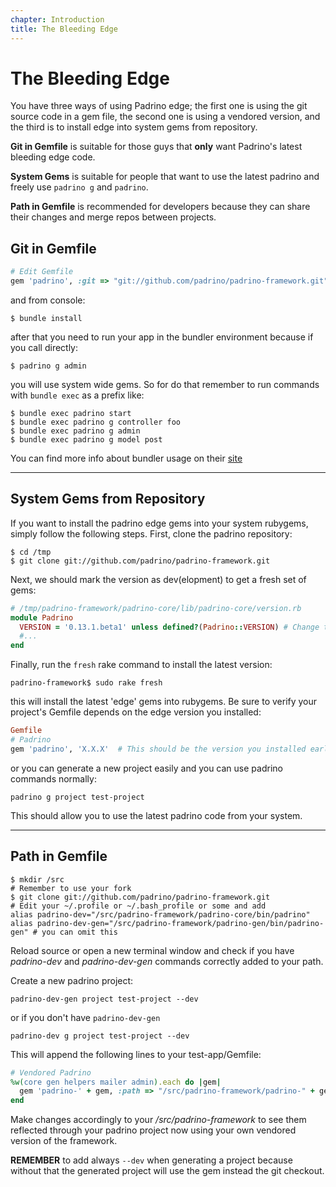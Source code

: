 ```yaml
---
chapter: Introduction
title: The Bleeding Edge
---
```


# The Bleeding Edge

You have three ways of using Padrino edge; the first one is using the git source
code in a gem file, the second one is using a vendored version, and the third is
to install edge into system gems from repository.

**Git in Gemfile** is suitable for those guys that **only** want Padrino's
  latest bleeding edge code.

**System Gems** is suitable for people that want to use the latest padrino and
  freely use `padrino g` and `padrino`.

**Path in Gemfile** is recommended for developers because they can share their
  changes and merge repos between projects.

## Git in Gemfile

```ruby
# Edit Gemfile
gem 'padrino', :git => "git://github.com/padrino/padrino-framework.git"
```

and from console:

```shell
$ bundle install
```

after that you need to run your app in the bundler environment because if you
call directly:

```shell
$ padrino g admin
```

you will use system wide gems. So for do that remember to run commands with
`bundle exec` as a prefix like:

```shell
$ bundle exec padrino start
$ bundle exec padrino g controller foo
$ bundle exec padrino g admin
$ bundle exec padrino g model post
```

You can find more info about bundler usage on their [site](http://bundler.io/
"Link bundler site")

--------------------------------------------------------------------------------

## System Gems from Repository

If you want to install the padrino edge gems into your system rubygems, simply
follow the following steps. First, clone the padrino repository:

```shell
$ cd /tmp
$ git clone git://github.com/padrino/padrino-framework.git
```

Next, we should mark the version as dev(elopment) to get a fresh set of gems:

```ruby
# /tmp/padrino-framework/padrino-core/lib/padrino-core/version.rb
module Padrino
  VERSION = '0.13.1.beta1' unless defined?(Padrino::VERSION) # Change to bump version
  #...
end
```

Finally, run the `fresh` rake command to install the latest version:

```shell
padrino-framework$ sudo rake fresh
```

this will install the latest 'edge' gems into rubygems. Be sure to verify your
project's Gemfile depends on the edge version you installed:

```ruby
Gemfile
# Padrino
gem 'padrino', 'X.X.X'  # This should be the version you installed earlier
```

or you can generate a new project easily and you can use padrino commands
normally:

```shell
padrino g project test-project
```

This should allow you to use the latest padrino code from your system.

--------------------------------------------------------------------------------

## Path in Gemfile

```shell
$ mkdir /src
# Remember to use your fork
$ git clone git://github.com/padrino/padrino-framework.git
# Edit your ~/.profile or ~/.bash_profile or some and add
alias padrino-dev="/src/padrino-framework/padrino-core/bin/padrino"
alias padrino-dev-gen="/src/padrino-framework/padrino-gen/bin/padrino-gen" # you can omit this
```

Reload source or open a new terminal window and check if you have _padrino-dev_
and _padrino-dev-gen_ commands correctly added to your path.

Create a new padrino project:

```shell
padrino-dev-gen project test-project --dev
```

or if you don't have `padrino-dev-gen`

```shell
padrino-dev g project test-project --dev
```

This will append the following lines to your test-app/Gemfile:

```ruby
# Vendored Padrino
%w(core gen helpers mailer admin).each do |gem|
  gem 'padrino-' + gem, :path => "/src/padrino-framework/padrino-" + gem
end
```

Make changes accordingly to your _/src/padrino-framework_ to see them reflected
through your padrino project now using your own vendored version of the
framework.

**REMEMBER** to add always `--dev` when generating a project because without
  that the generated project will use the gem instead the git checkout.
